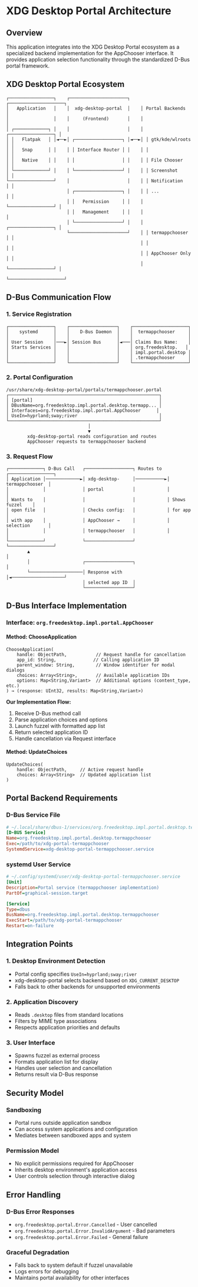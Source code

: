 # XDG Desktop Portal Architecture

## Overview

This application integrates into the XDG Desktop Portal ecosystem as a specialized backend implementation for the AppChooser interface. It provides application selection functionality through the standardized D-Bus portal framework.

## XDG Desktop Portal Ecosystem

```
┌─────────────────┐    ┌──────────────────────┐    ┌─────────────────────┐
│   Application   │    │  xdg-desktop-portal  │    │ Portal Backends     │
│                 │    │     (Frontend)       │    │                     │
│ ┌─────────────┐ │    │                      │    │ ┌─────────────────┐ │
│ │   Flatpak   │ │◄──►│ ┌──────────────────┐ │◄──►│ │ gtk/kde/wlroots │ │
│ │   Snap      │ │    │ │ Interface Router │ │    │ │                 │ │
│ │   Native    │ │    │ │                  │ │    │ │ File Chooser    │ │
│ └─────────────┘ │    │ └──────────────────┘ │    │ │ Screenshot      │ │
└─────────────────┘    │                      │    │ │ Notification    │ │
                       │ ┌──────────────────┐ │    │ │ ...             │ │
                       │ │   Permission     │ │    │ └─────────────────┘ │
                       │ │   Management     │ │    │                     │
                       │ └──────────────────┘ │    │ ┌─────────────────┐ │
                       └──────────────────────┘    │ │ termappchooser  │ │
                                                   │ │                 │ │
                                                   │ │ AppChooser Only │ │
                                                   │ └─────────────────┘ │
                                                   └─────────────────────┘
```

## D-Bus Communication Flow

### 1. Service Registration
```
┌─────────────────┐    ┌──────────────────┐    ┌─────────────────────┐
│    systemd      │    │    D-Bus Daemon  │    │  termappchooser     │
│                 │    │                  │    │                     │
│ User Session    │───►│ Session Bus      │◄───│ Claims Bus Name:    │
│ Starts Services │    │                  │    │ org.freedesktop.   │
│                 │    │                  │    │ impl.portal.desktop │
│                 │    │                  │    │ .termappchooser     │
└─────────────────┘    └──────────────────┘    └─────────────────────┘
```

### 2. Portal Configuration
```
/usr/share/xdg-desktop-portal/portals/termappchooser.portal
┌─────────────────────────────────────────────────────────┐
│ [portal]                                                │
│ DBusName=org.freedesktop.impl.portal.desktop.termapp... │
│ Interfaces=org.freedesktop.impl.portal.AppChooser      │
│ UseIn=hyprland;sway;river                               │
└─────────────────────────────────────────────────────────┘
                               │
                               ▼
        xdg-desktop-portal reads configuration and routes
        AppChooser requests to termappchooser backend
```

### 3. Request Flow
```
┌─────────────┐ D-Bus Call   ┌──────────────────┐ Routes to  ┌─────────────────┐
│ Application │─────────────►│ xdg-desktop-     │───────────►│ termappchooser  │
│             │              │ portal           │            │                 │
│ Wants to    │              │                  │            │ Shows fuzzel    │
│ open file   │              │ Checks config:   │            │ for app         │
│ with app    │              │ AppChooser →     │            │ selection       │
│             │              │ termappchooser   │            │                 │
└─────────────┘              └──────────────────┘            └─────────────────┘
        ▲                                                              │
        │                    ┌──────────────────┐                     │
        └────────────────────│ Response with    │◄────────────────────┘
                             │ selected app ID  │
                             └──────────────────┘
```

## D-Bus Interface Implementation

### Interface: `org.freedesktop.impl.portal.AppChooser`

#### Method: ChooseApplication
```
ChooseApplication(
    handle: ObjectPath,           // Request handle for cancellation
    app_id: String,              // Calling application ID  
    parent_window: String,        // Window identifier for modal dialogs
    choices: Array<String>,       // Available application IDs
    options: Map<String,Variant>  // Additional options (content_type, etc.)
) → (response: UInt32, results: Map<String,Variant>)
```

**Our Implementation Flow:**
1. Receive D-Bus method call
2. Parse application choices and options
3. Launch fuzzel with formatted app list
4. Return selected application ID
5. Handle cancellation via Request interface

#### Method: UpdateChoices
```
UpdateChoices(
    handle: ObjectPath,     // Active request handle
    choices: Array<String>  // Updated application list
)
```

## Portal Backend Requirements

### D-Bus Service File
```ini
# ~/.local/share/dbus-1/services/org.freedesktop.impl.portal.desktop.termappchooser.service
[D-BUS Service]
Name=org.freedesktop.impl.portal.desktop.termappchooser
Exec=/path/to/xdg-portal-termappchooser
SystemdService=xdg-desktop-portal-termappchooser.service
```

### systemd User Service
```ini
# ~/.config/systemd/user/xdg-desktop-portal-termappchooser.service
[Unit]
Description=Portal service (termappchooser implementation)
PartOf=graphical-session.target

[Service]
Type=dbus
BusName=org.freedesktop.impl.portal.desktop.termappchooser
ExecStart=/path/to/xdg-portal-termappchooser
Restart=on-failure
```

## Integration Points

### 1. Desktop Environment Detection
- Portal config specifies `UseIn=hyprland;sway;river`
- xdg-desktop-portal selects backend based on `XDG_CURRENT_DESKTOP`
- Falls back to other backends for unsupported environments

### 2. Application Discovery
- Reads `.desktop` files from standard locations
- Filters by MIME type associations
- Respects application priorities and defaults

### 3. User Interface
- Spawns fuzzel as external process
- Formats application list for display
- Handles user selection and cancellation
- Returns result via D-Bus response

## Security Model

### Sandboxing
- Portal runs outside application sandbox
- Can access system applications and configuration
- Mediates between sandboxed apps and system

### Permission Model
- No explicit permissions required for AppChooser
- Inherits desktop environment's application access
- User controls selection through interactive dialog

## Error Handling

### D-Bus Error Responses
- `org.freedesktop.portal.Error.Cancelled` - User cancelled
- `org.freedesktop.portal.Error.InvalidArgument` - Bad parameters
- `org.freedesktop.portal.Error.Failed` - General failure

### Graceful Degradation
- Falls back to system default if fuzzel unavailable
- Logs errors for debugging
- Maintains portal availability for other interfaces